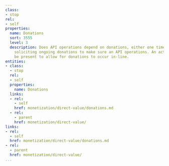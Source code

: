 ```yaml
---
class:
- stop
rel:
- self
properties:
  name: Donations
  sort: 3555
  level: 3
  description: Does API operations depend on donations, either one time, or possibly
    soliciting ongoing donations to make sure an API operations. An actual API may
    be present to allow for donations to occur in-line.
entities:
- class:
  - stop
  rel:
  - self
  properties:
    name: Donations
  links:
  - rel:
    - self
    href: monetization/direct-value/donations.md
  - rel:
    - parent
    href: monetization/direct-value/
links:
- rel:
  - self
  href: monetization/direct-value/donations.md
- rel:
  - parent
  href: monetization/direct-value/
...
```


